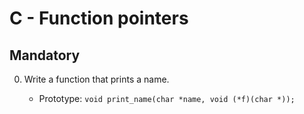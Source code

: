 # C - Function pointers

## Mandatory

0. Write a function that prints a name.

	- Prototype: `void print_name(char *name, void (*f)(char *));`
